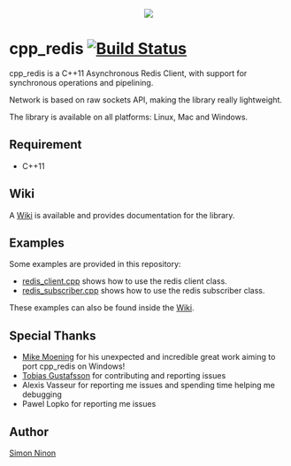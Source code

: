 <p align="center">
   <img src="https://raw.githubusercontent.com/Cylix/cpp_redis/master/assets/images/cpp_redis_logo.jpg"/>
</p>

# cpp_redis [![Build Status](https://travis-ci.org/Cylix/cpp_redis.svg?branch=master)](https://travis-ci.org/Cylix/cpp_redis)
cpp_redis is a C++11 Asynchronous Redis Client, with support for synchronous operations and pipelining.

Network is based on raw sockets API, making the library really lightweight.

The library is available on all platforms: Linux, Mac and Windows.

## Requirement
* C++11

## Wiki
A [Wiki](https://github.com/Cylix/cpp_redis/wiki) is available and provides documentation for the library.

## Examples
Some examples are provided in this repository:
* [redis_client.cpp](examples/redis_client.cpp) shows how to use the redis client class.
* [redis_subscriber.cpp](examples/redis_subscriber.cpp) shows how to use the redis subscriber class.

These examples can also be found inside the [Wiki](https://github.com/Cylix/cpp_redis/wiki/Examples).

## Special Thanks

* [Mike Moening](https://github.com/MikesAracade) for his unexpected and incredible great work aiming to port cpp_redis on Windows!
* [Tobias Gustafsson](https://github.com/tobbe303) for contributing and reporting issues
* Alexis Vasseur for reporting me issues and spending time helping me debugging
* Pawel Lopko	for reporting me issues

## Author
[Simon Ninon](http://simon-ninon.fr)
